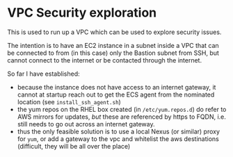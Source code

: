 # VPC Security exploration

This is used to run up a VPC which can be used to explore security issues.

The intention is to have an EC2 instance in a subnet inside a VPC that can be connected to from (in this case) only the Bastion subnet from SSH,
but cannot connect to the internet or be contacted through the internet.

So far I have established:
 - because the instance does not have access to an internet gateway, it cannot at startup reach out to get the ECS agent from the nominated location (see `install_ssh_agent.sh`)
 - the yum repos on the RHEL box created (in `/etc/yum.repos.d`) do refer to AWS mirrors for updates, _but_ these are referenced by https to FQDN, i.e. still needs to go out across an internet gateway.
 - thus the only feasible solution is to use a local Nexus (or similar) proxy for `yum`, or add a gateway to the vpc and whitelist the aws destinations (difficult, they will be all over the place)
